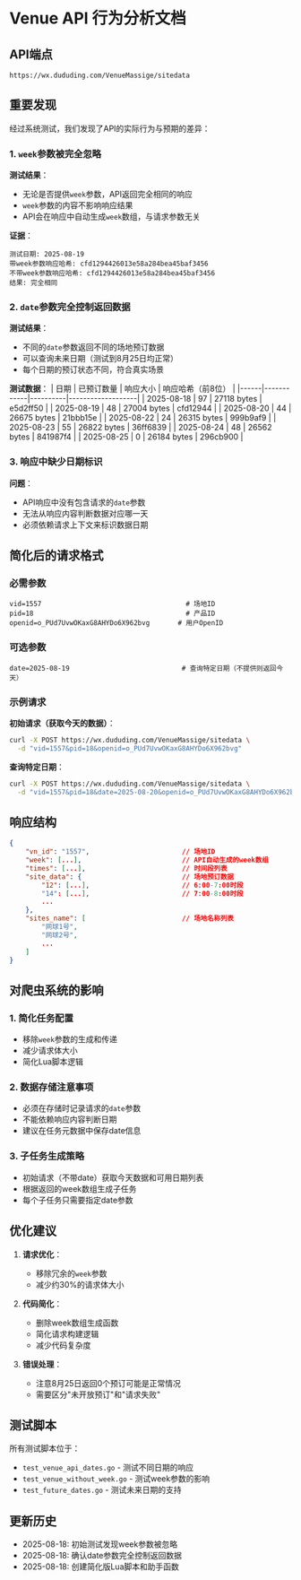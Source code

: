 # Venue API 行为分析文档

## API端点
`https://wx.dududing.com/VenueMassige/sitedata`

## 重要发现

经过系统测试，我们发现了API的实际行为与预期的差异：

### 1. `week`参数被完全忽略

**测试结果**：
- 无论是否提供`week`参数，API返回完全相同的响应
- `week`参数的内容不影响响应结果
- API会在响应中自动生成`week`数组，与请求参数无关

**证据**：
```
测试日期: 2025-08-19
带week参数响应哈希: cfd1294426013e58a284bea45baf3456
不带week参数响应哈希: cfd1294426013e58a284bea45baf3456
结果: 完全相同
```

### 2. `date`参数完全控制返回数据

**测试结果**：
- 不同的`date`参数返回不同的场地预订数据
- 可以查询未来日期（测试到8月25日均正常）
- 每个日期的预订状态不同，符合真实场景

**测试数据**：
| 日期 | 已预订数量 | 响应大小 | 响应哈希（前8位） |
|------|------------|----------|-------------------|
| 2025-08-18 | 97 | 27118 bytes | e5d2ff50 |
| 2025-08-19 | 48 | 27004 bytes | cfd12944 |
| 2025-08-20 | 44 | 26675 bytes | 21bbb15e |
| 2025-08-22 | 24 | 26315 bytes | 999b9af9 |
| 2025-08-23 | 55 | 26822 bytes | 36ff6839 |
| 2025-08-24 | 48 | 26562 bytes | 841987f4 |
| 2025-08-25 | 0 | 26184 bytes | 296cb900 |

### 3. 响应中缺少日期标识

**问题**：
- API响应中没有包含请求的`date`参数
- 无法从响应内容判断数据对应哪一天
- 必须依赖请求上下文来标识数据日期

## 简化后的请求格式

### 必需参数
```
vid=1557                                    # 场地ID
pid=18                                      # 产品ID
openid=o_PUd7UvwOKaxG8AHYDo6X962bvg       # 用户OpenID
```

### 可选参数
```
date=2025-08-19                            # 查询特定日期（不提供则返回今天）
```

### 示例请求

**初始请求（获取今天的数据）**：
```bash
curl -X POST https://wx.dududing.com/VenueMassige/sitedata \
  -d "vid=1557&pid=18&openid=o_PUd7UvwOKaxG8AHYDo6X962bvg"
```

**查询特定日期**：
```bash
curl -X POST https://wx.dududing.com/VenueMassige/sitedata \
  -d "vid=1557&pid=18&date=2025-08-20&openid=o_PUd7UvwOKaxG8AHYDo6X962bvg"
```

## 响应结构

```json
{
    "vn_id": "1557",                       // 场地ID
    "week": [...],                         // API自动生成的week数组
    "times": [...],                        // 时间段列表
    "site_data": {                         // 场地预订数据
        "12": [...],                       // 6:00-7:00时段
        "14": [...],                       // 7:00-8:00时段
        ...
    },
    "sites_name": [                        // 场地名称列表
        "网球1号",
        "网球2号",
        ...
    ]
}
```

## 对爬虫系统的影响

### 1. 简化任务配置
- 移除`week`参数的生成和传递
- 减少请求体大小
- 简化Lua脚本逻辑

### 2. 数据存储注意事项
- 必须在存储时记录请求的`date`参数
- 不能依赖响应内容判断日期
- 建议在任务元数据中保存date信息

### 3. 子任务生成策略
- 初始请求（不带date）获取今天数据和可用日期列表
- 根据返回的week数组生成子任务
- 每个子任务只需要指定date参数

## 优化建议

1. **请求优化**：
   - 移除冗余的`week`参数
   - 减少约30%的请求体大小

2. **代码简化**：
   - 删除week数组生成函数
   - 简化请求构建逻辑
   - 减少代码复杂度

3. **错误处理**：
   - 注意8月25日返回0个预订可能是正常情况
   - 需要区分"未开放预订"和"请求失败"

## 测试脚本

所有测试脚本位于：
- `test_venue_api_dates.go` - 测试不同日期的响应
- `test_venue_without_week.go` - 测试week参数的影响
- `test_future_dates.go` - 测试未来日期的支持

## 更新历史

- 2025-08-18: 初始测试发现week参数被忽略
- 2025-08-18: 确认date参数完全控制返回数据
- 2025-08-18: 创建简化版Lua脚本和助手函数
